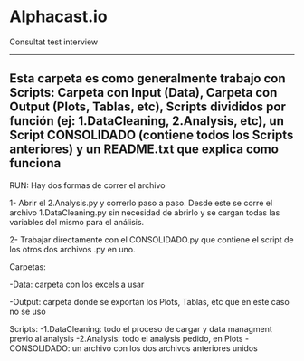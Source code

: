 # Alphacast.io
Consultat test interview

---
Esta carpeta es como generalmente trabajo con Scripts: Carpeta con Input (Data), Carpeta con Output (Plots, Tablas, etc), Scripts divididos por función (ej: 1.DataCleaning, 2.Analysis, etc), un Script CONSOLIDADO (contiene todos los Scripts anteriores) y un README.txt que explica como funciona
---

RUN: Hay dos formas de correr el archivo

1- Abrir el 2.Analysis.py y correrlo paso a paso. Desde este se corre el archivo 1.DataCleaning.py sin necesidad de abrirlo y se cargan todas las variables del mismo para el análisis.

2- Trabajar directamente con el CONSOLIDADO.py que contiene el script de los otros dos archivos .py en uno. 


Carpetas:

-Data: carpeta con los excels a usar

-Output: carpeta donde se exportan los Plots, Tablas, etc que en este caso no se uso

Scripts:
-1.DataCleaning: todo el proceso de cargar y data managment previo al analysis
-2.Analysis: todo el analysis pedido, en Plots
-CONSOLIDADO: un archivo con los dos archivos anteriores unidos
